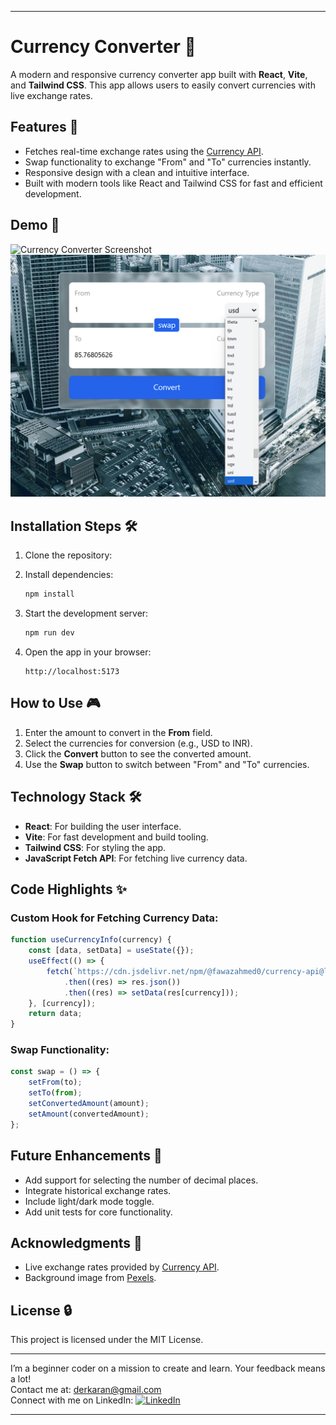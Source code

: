 
---

# Currency Converter 💱

A modern and responsive currency converter app built with **React**, **Vite**, and **Tailwind CSS**. This app allows users to easily convert currencies with live exchange rates.

## Features 🌟

- Fetches real-time exchange rates using the [Currency API](https://github.com/fawazahmed0/currency-api).
- Swap functionality to exchange "From" and "To" currencies instantly.
- Responsive design with a clean and intuitive interface.
- Built with modern tools like React and Tailwind CSS for fast and efficient development.

## Demo 📸
![Currency Converter Screenshot](./src/assets/demo1.png)
![Currency Converter Screenshot](./src/assets/demo2.png)


## Installation Steps 🛠️

1. Clone the repository:


2. Install dependencies:
   ```bash
   npm install
   ```

3. Start the development server:
   ```bash
   npm run dev
   ```

4. Open the app in your browser:
   ```
   http://localhost:5173
   ```

## How to Use 🎮

1. Enter the amount to convert in the **From** field.
2. Select the currencies for conversion (e.g., USD to INR).
3. Click the **Convert** button to see the converted amount.
4. Use the **Swap** button to switch between "From" and "To" currencies.

## Technology Stack 🛠️

- **React**: For building the user interface.
- **Vite**: For fast development and build tooling.
- **Tailwind CSS**: For styling the app.
- **JavaScript Fetch API**: For fetching live currency data.

## Code Highlights ✨

### Custom Hook for Fetching Currency Data:
```javascript
function useCurrencyInfo(currency) {
    const [data, setData] = useState({});
    useEffect(() => {
        fetch(`https://cdn.jsdelivr.net/npm/@fawazahmed0/currency-api@latest/v1/currencies/${currency}.json`)
            .then((res) => res.json())
            .then((res) => setData(res[currency]));
    }, [currency]);
    return data;
}
```

### Swap Functionality:
```javascript
const swap = () => {
    setFrom(to);
    setTo(from);
    setConvertedAmount(amount);
    setAmount(convertedAmount);
};
```


## Future Enhancements 🚀

- Add support for selecting the number of decimal places.
- Integrate historical exchange rates.
- Include light/dark mode toggle.
- Add unit tests for core functionality.

## Acknowledgments 🙏

- Live exchange rates provided by [Currency API](https://github.com/fawazahmed0/currency-api).
- Background image from [Pexels](https://pexels.com).

## License 🔒

This project is licensed under the MIT License.

---

I’m a beginner coder on a mission to create and learn. Your feedback means a lot!  
Contact me at: [derkaran@gmail.com](mailto:derkaran@gmail.com)  
Connect with me on LinkedIn: [![LinkedIn](https://img.shields.io/badge/LinkedIn-Karan%20Der-blue?style=flat-square&logo=linkedin)](https://www.linkedin.com/in/karan-der/)

---
